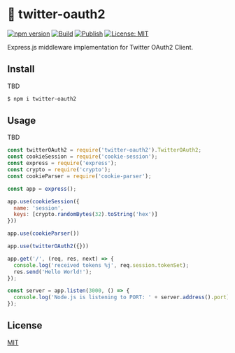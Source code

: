 # :baby_chick: twitter-oauth2
[![npm version](https://badge.fury.io/js/twitter-oauth2.svg)](https://badge.fury.io/js/twitter-oauth2)
[![Build](https://github.com/kg0r0/twitter-oauth2/actions/workflows/main.yml/badge.svg)](https://github.com/kg0r0/twitter-oauth2/actions/workflows/main.yml)
[![Publish](https://github.com/kg0r0/twitter-oauth2/actions/workflows/npm.yml/badge.svg)](https://github.com/kg0r0/twitter-oauth2/actions/workflows/npm.yml)
[![License: MIT](https://img.shields.io/badge/License-MIT-yellow.svg)](https://opensource.org/licenses/MIT)

Express.js middleware implementation for Twitter OAuth2 Client.

## Install
TBD
```bash
$ npm i twitter-oauth2
```

## Usage
TBD
```js
const twitterOAuth2 = require('twitter-oauth2').TwitterOAuth2;
const cookieSession = require('cookie-session');
const express = require('express');
const crypto = require('crypto');
const cookieParser = require('cookie-parser');

const app = express();

app.use(cookieSession({
  name: 'session',
  keys: [crypto.randomBytes(32).toString('hex')]
}))

app.use(cookieParser())

app.use(twitterOAuth2({}))

app.get('/', (req, res, next) => {
  console.log('received tokens %j', req.session.tokenSet);
  res.send('Hello World!');
});

const server = app.listen(3000, () => {
  console.log('Node.js is listening to PORT: ' + server.address().port);
});
```

## License

[MIT](LICENSE)